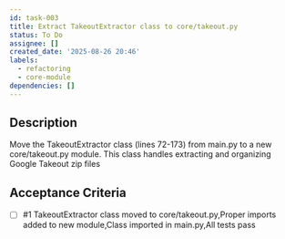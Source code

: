 ```yaml
---
id: task-003
title: Extract TakeoutExtractor class to core/takeout.py
status: To Do
assignee: []
created_date: '2025-08-26 20:46'
labels:
  - refactoring
  - core-module
dependencies: []
---
```


## Description

Move the TakeoutExtractor class (lines 72-173) from main.py to a new core/takeout.py module. This class handles extracting and organizing Google Takeout zip files

## Acceptance Criteria
<!-- AC:BEGIN -->
- [ ] #1 TakeoutExtractor class moved to core/takeout.py,Proper imports added to new module,Class imported in main.py,All tests pass
<!-- AC:END -->
